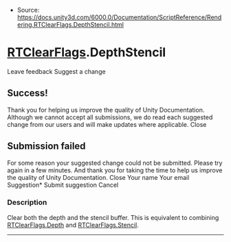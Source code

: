 * Source: https://docs.unity3d.com/6000.0/Documentation/ScriptReference/Rendering.RTClearFlags.DepthStencil.html

#  [RTClearFlags](https://docs.unity3d.com/6000.0/Documentation/ScriptReference/Rendering.RTClearFlags.html).DepthStencil
Leave feedback
Suggest a change
## Success!
Thank you for helping us improve the quality of Unity Documentation. Although we cannot accept all submissions, we do read each suggested change from our users and will make updates where applicable.
Close
## Submission failed
For some reason your suggested change could not be submitted. Please <a>try again</a> in a few minutes. And thank you for taking the time to help us improve the quality of Unity Documentation.
Close
Your name Your email Suggestion* Submit suggestion
Cancel
### Description
Clear both the depth and the stencil buffer. This is equivalent to combining [RTClearFlags.Depth](https://docs.unity3d.com/6000.0/Documentation/ScriptReference/Rendering.RTClearFlags.Depth.html) and [RTClearFlags.Stencil](https://docs.unity3d.com/6000.0/Documentation/ScriptReference/Rendering.RTClearFlags.Stencil.html).
* * *
